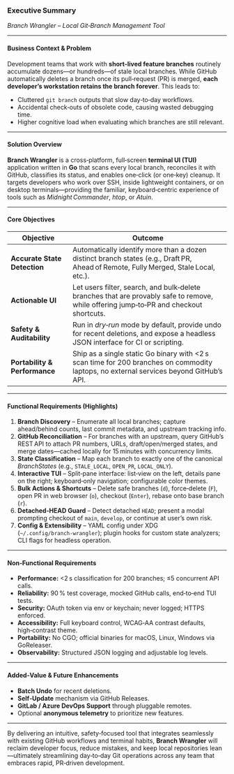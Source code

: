 ### Executive Summary

*Branch Wrangler – Local Git‑Branch Management Tool*

---

#### Business Context & Problem

Development teams that work with **short‑lived feature branches** routinely accumulate dozens—or hundreds—of stale local branches. While GitHub automatically deletes a branch once its pull‑request (PR) is merged, **each developer’s workstation retains the branch forever**. This leads to:

* Cluttered `git branch` outputs that slow day‑to‑day workflows.
* Accidental check‑outs of obsolete code, causing wasted debugging time.
* Higher cognitive load when evaluating which branches are still relevant.

---

#### Solution Overview

**Branch Wrangler** is a cross‑platform, full‑screen **terminal UI (TUI)** application written in **Go** that scans every local branch, reconciles it with GitHub, classifies its status, and enables one‑click (or one‑key) cleanup. It targets developers who work over SSH, inside lightweight containers, or on desktop terminals—providing the familiar, keyboard‑centric experience of tools such as *Midnight Commander*, *htop*, or *Atuin*.

---

#### Core Objectives

| Objective                     | Outcome                                                                                                                                |
| ----------------------------- | -------------------------------------------------------------------------------------------------------------------------------------- |
| **Accurate State Detection**  | Automatically identify more than a dozen distinct branch states (e.g., Draft PR, Ahead of Remote, Fully Merged, Stale Local, etc.).                       |
| **Actionable UI**             | Let users filter, search, and bulk‑delete branches that are provably safe to remove, while offering jump‑to‑PR and checkout shortcuts. |
| **Safety & Auditability**     | Run in *dry‑run* mode by default, provide undo for recent deletions, and expose a headless JSON interface for CI or scripting.         |
| **Portability & Performance** | Ship as a single static Go binary with <2 s scan time for 200 branches on commodity laptops, no external services beyond GitHub’s API. |

---

#### Functional Requirements (Highlights)

1. **Branch Discovery** – Enumerate all local branches; capture ahead/behind counts, last commit metadata, and upstream tracking info.
2. **GitHub Reconciliation** – For branches with an upstream, query GitHub’s REST API to attach PR numbers, URLs, draft/open/merged states, and merge dates—cached locally for 15 minutes with concurrency limits.
3. **State Classification** – Map each branch to exactly one of the canonical *BranchStates* (e.g., `STALE_LOCAL`, `OPEN_PR`, `LOCAL_ONLY`).
4. **Interactive TUI** – Split‑pane interface: list‑view on the left, details pane on the right; keyboard‑only navigation; configurable color themes.
5. **Bulk Actions & Shortcuts** – Delete safe branches (`d`), force‑delete (`F`), open PR in web browser (`o`), checkout (`Enter`), rebase onto base branch (`r`).
6. **Detached‑HEAD Guard** – Detect detached `HEAD`; present a modal prompting checkout of `main`, `develop`, or continue at user’s own risk.
7. **Config & Extensibility** – YAML config under XDG (`~/.config/branch‑wrangler`); plugin hooks for custom state analyzers; CLI flags for headless operation.

---

#### Non‑Functional Requirements

* **Performance:**  <2 s classification for 200 branches; ≤5 concurrent API calls.
* **Reliability:** 90 % test coverage, mocked GitHub calls, end‑to‑end TUI tests.
* **Security:** OAuth token via env or keychain; never logged; HTTPS enforced.
* **Accessibility:** Full keyboard control, WCAG‑AA contrast defaults, high‑contrast theme.
* **Portability:** No CGO; official binaries for macOS, Linux, Windows via GoReleaser.
* **Observability:** Structured JSON logging and adjustable log levels.

---

#### Added‑Value & Future Enhancements

* **Batch Undo** for recent deletions.
* **Self‑Update** mechanism via GitHub Releases.
* **GitLab / Azure DevOps Support** through pluggable remotes.
* Optional **anonymous telemetry** to prioritize new features.

---

By delivering an intuitive, safety‑focused tool that integrates seamlessly with existing GitHub workflows and terminal habits, **Branch Wrangler** will reclaim developer focus, reduce mistakes, and keep local repositories lean—ultimately streamlining day‑to‑day Git operations across any team that embraces rapid, PR‑driven development.
